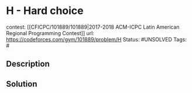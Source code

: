 # H - Hard choice

contest: [[CFICPC/101889/101889|2017-2018 ACM-ICPC Latin American Regional Programming Contest]]
url: https://codeforces.com/gym/101889/problem/H
Status: #UNSOLVED
Tags: #

## Description

## Solution

